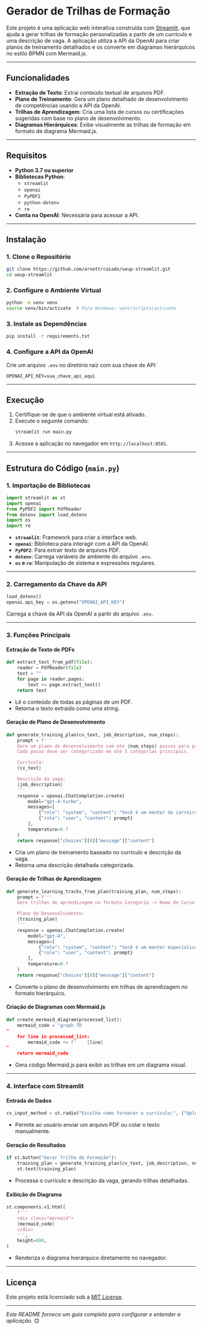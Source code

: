 
# Gerador de Trilhas de Formação

Este projeto é uma aplicação web interativa construída com [Streamlit](https://streamlit.io/), que ajuda a gerar trilhas de formação personalizadas a partir de um currículo e uma descrição de vaga. A aplicação utiliza a API da OpenAI para criar planos de treinamento detalhados e os converte em diagramas hierárquicos no estilo BPMN com Mermaid.js.

---

## Funcionalidades

- **Extração de Texto**: Extrai conteúdo textual de arquivos PDF.
- **Plano de Treinamento**: Gera um plano detalhado de desenvolvimento de competências usando a API da OpenAI.
- **Trilhas de Aprendizagem**: Cria uma lista de cursos ou certificações sugeridas com base no plano de desenvolvimento.
- **Diagramas Hierárquicos**: Exibe visualmente as trilhas de formação em formato de diagrama Mermaid.js.

---

## Requisitos

- **Python 3.7 ou superior**
- **Bibliotecas Python**:
  - `streamlit`
  - `openai`
  - `PyPDF2`
  - `python-dotenv`
  - `re`
- **Conta na OpenAI**: Necessária para acessar a API.

---

## Instalação

### 1. Clone o Repositório
```bash
git clone https://github.com/arnottrcaiado/ueup-streamlit.git
cd ueup-streamlit
```

### 2. Configure o Ambiente Virtual
```bash
python -m venv venv
source venv/bin/activate  # Para Windows: venv\Scripts\activate
```

### 3. Instale as Dependências
```bash
pip install -r requirements.txt
```

### 4. Configure a API da OpenAI
Crie um arquivo `.env` no diretório raiz com sua chave de API:
```plaintext
OPENAI_API_KEY=sua_chave_api_aqui
```

---

## Execução

1. Certifique-se de que o ambiente virtual está ativado.
2. Execute o seguinte comando:
   ```bash
   streamlit run main.py
   ```
3. Acesse a aplicação no navegador em `http://localhost:8501`.

---

## Estrutura do Código (`main.py`)

### 1. Importação de Bibliotecas
```python
import streamlit as st
import openai
from PyPDF2 import PdfReader
from dotenv import load_dotenv
import os
import re
```
- **`streamlit`**: Framework para criar a interface web.
- **`openai`**: Biblioteca para interagir com a API da OpenAI.
- **`PyPDF2`**: Para extrair texto de arquivos PDF.
- **`dotenv`**: Carrega variáveis de ambiente do arquivo `.env`.
- **`os` e `re`**: Manipulação de sistema e expressões regulares.

---

### 2. Carregamento da Chave da API
```python
load_dotenv()
openai.api_key = os.getenv("OPENAI_API_KEY")
```
Carrega a chave da API da OpenAI a partir do arquivo `.env`.

---

### 3. Funções Principais

#### **Extração de Texto de PDFs**
```python
def extract_text_from_pdf(file):
    reader = PdfReader(file)
    text = ""
    for page in reader.pages:
        text += page.extract_text()
    return text
```
- Lê o conteúdo de todas as páginas de um PDF.
- Retorna o texto extraído como uma string.

#### **Geração de Plano de Desenvolvimento**
```python
def generate_training_plan(cv_text, job_description, num_steps):
    prompt = f'''
    Gere um plano de desenvolvimento com até {num_steps} passos para preencher lacunas de competências.
    Cada passo deve ser categorizado em até 5 categorias principais.

    Currículo:
    {cv_text}

    Descrição da vaga:
    {job_description}
    '''
    response = openai.ChatCompletion.create(
        model="gpt-4-turbo",
        messages=[
            {"role": "system", "content": "Você é um mentor de carreiras especializado."},
            {"role": "user", "content": prompt}
        ],
        temperature=0.7
    )
    return response["choices"][0]["message"]["content"]
```
- Cria um plano de treinamento baseado no currículo e descrição da vaga.
- Retorna uma descrição detalhada categorizada.

#### **Geração de Trilhas de Aprendizagem**
```python
def generate_learning_tracks_from_plan(training_plan, num_steps):
    prompt = f'''
    Gere trilhas de aprendizagem no formato Categoria -> Nome do Curso ou Certificação.

    Plano de Desenvolvimento:
    {training_plan}
    '''
    response = openai.ChatCompletion.create(
        model="gpt-4",
        messages=[
            {"role": "system", "content": "Você é um mentor especializado."},
            {"role": "user", "content": prompt}
        ],
        temperature=0.7
    )
    return response["choices"][0]["message"]["content"]
```
- Converte o plano de desenvolvimento em trilhas de aprendizagem no formato hierárquico.

#### **Criação de Diagramas com Mermaid.js**
```python
def create_mermaid_diagram(processed_list):
    mermaid_code = "graph TD
"
    for line in processed_list:
        mermaid_code += f"    {line}
"
    return mermaid_code
```
- Gera código Mermaid.js para exibir as trilhas em um diagrama visual.

---

### 4. Interface com Streamlit
#### Entrada de Dados
```python
cv_input_method = st.radio("Escolha como fornecer o currículo:", ("Upload de PDF", "Colar texto manualmente"))
```
- Permite ao usuário enviar um arquivo PDF ou colar o texto manualmente.

#### Geração de Resultados
```python
if st.button("Gerar Trilha de Formação"):
    training_plan = generate_training_plan(cv_text, job_description, num_steps)
    st.text(training_plan)
```
- Processa o currículo e descrição da vaga, gerando trilhas detalhadas.

#### Exibição de Diagrama
```python
st.components.v1.html(
    f'''
    <div class="mermaid">
    {mermaid_code}
    </div>
    ''',
    height=800,
)
```
- Renderiza o diagrama hierárquico diretamente no navegador.

---

## Licença

Este projeto está licenciado sob a [MIT License](LICENSE).

---

*Este README fornece um guia completo para configurar e entender a aplicação.* 😊
